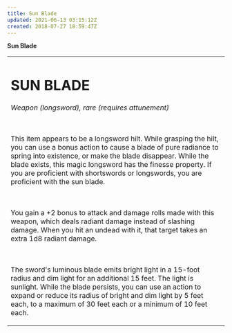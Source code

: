 ```yaml
---
title: Sun Blade
updated: 2021-06-13 03:15:12Z
created: 2018-07-27 18:59:47Z
---
```


**Sun Blade**

<table><tbody><tr class="odd"><td><h1 id="sun-blade"><strong>SUN BLADE</strong></h1><p><em>Weapon (longsword), rare (requires attunement)</em></p><p> </p><p>This item appears to be a longsword hilt. While grasping the hilt, you can use a bonus action to cause a blade of pure radiance to spring into existence, or make the blade disappear. While the blade exists, this magic longsword has the finesse property. If you are proficient with shortswords or longswords, you are proficient with the sun blade.</p><p> </p><p>You gain a +2 bonus to attack and damage rolls made with this weapon, which deals radiant damage instead of slashing damage. When you hit an undead with it, that target takes an extra 1d8 radiant damage.</p><p> </p><p>The sword's luminous blade emits bright light in a 15-foot radius and dim light for an additional 15 feet. The light is sunlight. While the blade persists, you can use an action to expand or reduce its radius of bright and dim light by 5 feet each, to a maximum of 30 feet each or a minimum of 10 feet each.</p></td></tr></tbody></table>